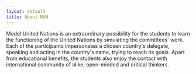 ```yaml
---
layout: default
title: About MUN
---
```


Model United Nations is an extraordinary possibility for the students to learn the functioning of the United Nations by simulating the committees' work. Each of the participants impersonates a chosen country's delegate, speaking and acting in the country's name, trying to reach its goals. Apart from educational benefits, the students also enjoy the contact with international community of alike, open-minded and critical thinkers.
